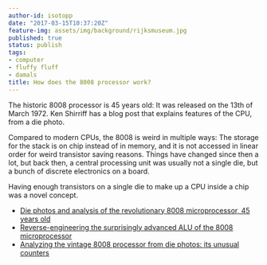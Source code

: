 ```yaml
---
author-id: isotopp
date: "2017-03-15T10:37:20Z"
feature-img: assets/img/background/rijksmuseum.jpg
published: true
status: publish
tags:
- computer
- fluffy fluff
- damals
title: How does the 8008 processor work?
---
```

The historic 8008 processor is 45 years old: It was released on the 13th of
March 1972. Ken Shirriff has a blog post that explains features of the CPU,
from a die photo. 

Compared to modern CPUs, the 8008 is weird in multiple ways: The storage for
the stack is on chip instead of in memory, and it is not accessed in linear
order for weird transistor saving reasons. Things have changed since then a
lot, but back then, a central processing unit was usually not a single die,
but a bunch of discrete electronics on a board.

Having enough transistors on a single die to make up a CPU inside a chip was
a novel concept.

- [Die photos and analysis of the revolutionary 8008 microprocessor, 45 years old](http://www.righto.com/2016/12/die-photos-and-analysis-of_24.html)
- [Reverse-engineering the surprisingly advanced ALU of the 8008 microprocessor](http://www.righto.com/2017/02/reverse-engineering-surprisingly.html)
- [Analyzing the vintage 8008 processor from die photos: its unusual counters](http://www.righto.com/2017/03/analyzing-vintage-8008-processor-from.html)
